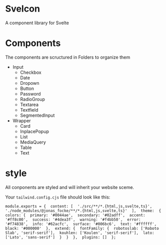 # Svelcon

A component library for Svelte

# Components

The components are scructured in Folders to organize them

- Input
  - Checkbox
  - Date
  - Dropown
  - Button
  - Password
  - RadioGroup
  - Textarea
  - Textfield
  - SegmentedInput
- Wrapper
  - Card
  - InplacePopup
  - List
  - MediaQuery
  - Table
  - Text

# style

All conponents are styled and will inherit your website sceme.

Your `tailwind.config.cjs` file should look like this:

`
module.exports = { 
  content: [ 
    './src/**/*.{html,js,svelte,ts}', 
    './node_modules/@jonas_focke/**/*.{html,js,svelte,ts}' 
  ], 
  theme: 
  { 
    colors: { 
      primary: '#0044ae', 
      secondary: '#02adff', 
      accent: '#ff8c00', 
      success: '#4dea3f', 
      warning: '#f4bb50', 
      error: '#f74838', 
      info: '#62acfc', 
      surface: '#006bc6', 
      text: '#ffffff', 
      black: '#000000' 
    }, 
    extend: { 
      fontFamily: { 
        robotoslab: ['Roboto Slab', 'serif-serif'], 
        kouhlen: ['Koulen', 'serif-serif'], 
        lato: ['Lato', 'sans-serif'] 
      } 
    } 
  }, 
  plugins: [] 
}; `
